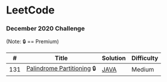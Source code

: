 LeetCode
========

### December 2020 Challenge 

(Note: :lock: == Premium)

| # | Title | Solution | Difficulty |
|---| ----- | -------- | ---------- |
|131|[Palindrome Partitioning](https://leetcode.com/problems/palindrome-partitioning/) :lock: | [JAVA]() |Medium|